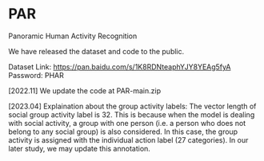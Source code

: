 # PAR
Panoramic Human Activity Recognition

We have released the dataset and code to the public.

Dataset Link: https://pan.baidu.com/s/1K8RDNteaphYJY8YEAg5fyA Password: PHAR

[2022.11] We update the code at PAR-main.zip

[2023.04] Explaination about the group activity labels: The vector length of social group activity label is 32. This is because when the model is dealing with social activity, a group with one person (i.e. a person who does not belong to any social group) is also considered. In this case, the group activity is assigned with the individual action label (27 categories). 
In our later study, we may update this annotation.
